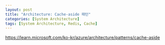 ```yaml
---
layout: post
title: "Architecture: Cache-aside 패턴"
categories: [System Architecture]
tags: [System Architecture, Redis, Cache]
---
```


https://learn.microsoft.com/ko-kr/azure/architecture/patterns/cache-aside
